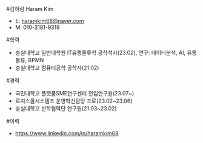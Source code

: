 #김하람 Haram Kim
- E: haramkim68@naver.com
- M: 010-3181-9319

#학력
- 숭실대학교 일반대학원 IT유통물류학 공학석사(23.02), 연구: 데이터분석, AI, 유통물류, BPMN
- 숭실대학교 컴퓨터공학 공학사(21.02)

#경력
- 국민대학교 플랫폼SME연구센터 전임연구원(23.07~)
- 로지스올시스템즈 운영혁신담당 프로(23.02~23.06)
- 숭실대학교 산학협력단 연구원(21.03~23.02)

#이력
- https://www.linkedin.com/in/haramkim68
